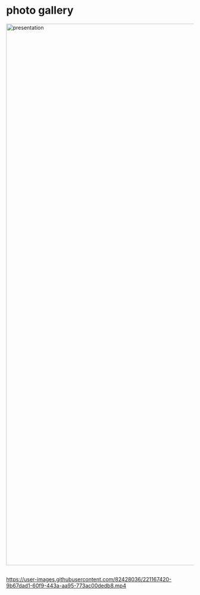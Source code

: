 # photo gallery

<img width="1455" alt="presentation" src="https://user-images.githubusercontent.com/82428036/221167841-bb7f2159-aa91-46c0-844c-d22251a8871f.png">

## 

https://user-images.githubusercontent.com/82428036/221167420-9b67dad1-60f9-443a-aa95-773ac00dedb8.mp4


